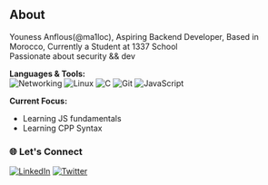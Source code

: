 ## About
Youness Anflous(@ma1loc), Aspiring Backend Developer, Based in Morocco, Currently a Student at 1337 School  
Passionate about security && dev

**Languages & Tools:**  
![Networking](https://img.shields.io/badge/Networking-004D73?style=flat&logo=wireshark&logoColor=white)
![Linux](https://img.shields.io/badge/Linux-000000?style=flat&logo=linux&logoColor=white)
![C](https://img.shields.io/badge/C-05122A?style=flat&logo=c&logoColor=white)
![Git](https://img.shields.io/badge/Git-E44C30?style=flat&logo=git&logoColor=white)
![JavaScript](https://img.shields.io/badge/JavaScript-F7DF1E?style=flat&logo=javascript&logoColor=black)



**Current Focus:** 
- Learning JS fundamentals
- Learning CPP Syntax
### 🌐 Let's Connect
[![LinkedIn](https://img.shields.io/badge/LinkedIn-0A66C2?style=flat&logo=linkedin&logoColor=white)](https://www.linkedin.com/in/youness-anflous-80b750257/)
[![Twitter](https://img.shields.io/badge/Twitter-1DA1F2?style=flat&logo=twitter&logoColor=white)](https://x.com/YounessAnflous)
